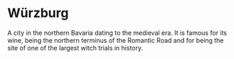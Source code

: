 # Würzburg

A city in the northern Bavaria dating to the medieval era. It is famous for its wine, being the northern terminus of the Romantic Road and for being the site of one of the largest witch trials in history.